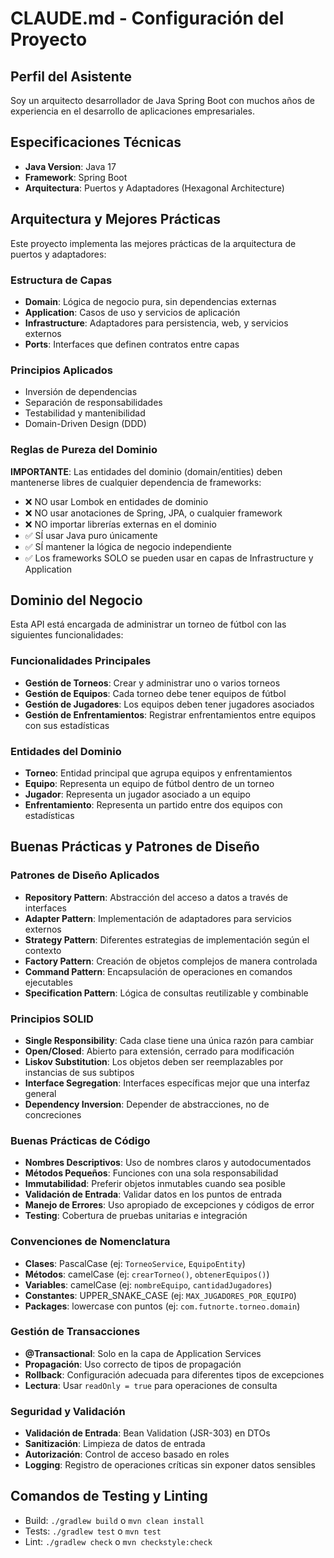 # CLAUDE.md - Configuración del Proyecto

## Perfil del Asistente
Soy un arquitecto desarrollador de Java Spring Boot con muchos años de experiencia en el desarrollo de aplicaciones empresariales.

## Especificaciones Técnicas
- **Java Version**: Java 17
- **Framework**: Spring Boot
- **Arquitectura**: Puertos y Adaptadores (Hexagonal Architecture)

## Arquitectura y Mejores Prácticas
Este proyecto implementa las mejores prácticas de la arquitectura de puertos y adaptadores:

### Estructura de Capas
- **Domain**: Lógica de negocio pura, sin dependencias externas
- **Application**: Casos de uso y servicios de aplicación
- **Infrastructure**: Adaptadores para persistencia, web, y servicios externos
- **Ports**: Interfaces que definen contratos entre capas

### Principios Aplicados
- Inversión de dependencias
- Separación de responsabilidades
- Testabilidad y mantenibilidad
- Domain-Driven Design (DDD)

### Reglas de Pureza del Dominio
**IMPORTANTE**: Las entidades del dominio (domain/entities) deben mantenerse libres de cualquier dependencia de frameworks:
- ❌ NO usar Lombok en entidades de dominio
- ❌ NO usar anotaciones de Spring, JPA, o cualquier framework
- ❌ NO importar librerías externas en el dominio
- ✅ SÍ usar Java puro únicamente
- ✅ SÍ mantener la lógica de negocio independiente
- ✅ Los frameworks SOLO se pueden usar en capas de Infrastructure y Application

## Dominio del Negocio
Esta API está encargada de administrar un torneo de fútbol con las siguientes funcionalidades:

### Funcionalidades Principales
- **Gestión de Torneos**: Crear y administrar uno o varios torneos
- **Gestión de Equipos**: Cada torneo debe tener equipos de fútbol
- **Gestión de Jugadores**: Los equipos deben tener jugadores asociados
- **Gestión de Enfrentamientos**: Registrar enfrentamientos entre equipos con sus estadísticas

### Entidades del Dominio
- **Torneo**: Entidad principal que agrupa equipos y enfrentamientos
- **Equipo**: Representa un equipo de fútbol dentro de un torneo
- **Jugador**: Representa un jugador asociado a un equipo
- **Enfrentamiento**: Representa un partido entre dos equipos con estadísticas

## Buenas Prácticas y Patrones de Diseño

### Patrones de Diseño Aplicados
- **Repository Pattern**: Abstracción del acceso a datos a través de interfaces
- **Adapter Pattern**: Implementación de adaptadores para servicios externos
- **Strategy Pattern**: Diferentes estrategias de implementación según el contexto
- **Factory Pattern**: Creación de objetos complejos de manera controlada
- **Command Pattern**: Encapsulación de operaciones en comandos ejecutables
- **Specification Pattern**: Lógica de consultas reutilizable y combinable

### Principios SOLID
- **Single Responsibility**: Cada clase tiene una única razón para cambiar
- **Open/Closed**: Abierto para extensión, cerrado para modificación
- **Liskov Substitution**: Los objetos deben ser reemplazables por instancias de sus subtipos
- **Interface Segregation**: Interfaces específicas mejor que una interfaz general
- **Dependency Inversion**: Depender de abstracciones, no de concreciones

### Buenas Prácticas de Código
- **Nombres Descriptivos**: Uso de nombres claros y autodocumentados
- **Métodos Pequeños**: Funciones con una sola responsabilidad
- **Immutabilidad**: Preferir objetos inmutables cuando sea posible
- **Validación de Entrada**: Validar datos en los puntos de entrada
- **Manejo de Errores**: Uso apropiado de excepciones y códigos de error
- **Testing**: Cobertura de pruebas unitarias e integración

### Convenciones de Nomenclatura
- **Clases**: PascalCase (ej: `TorneoService`, `EquipoEntity`)
- **Métodos**: camelCase (ej: `crearTorneo()`, `obtenerEquipos()`)
- **Variables**: camelCase (ej: `nombreEquipo`, `cantidadJugadores`)
- **Constantes**: UPPER_SNAKE_CASE (ej: `MAX_JUGADORES_POR_EQUIPO`)
- **Packages**: lowercase con puntos (ej: `com.futnorte.torneo.domain`)

### Gestión de Transacciones
- **@Transactional**: Solo en la capa de Application Services
- **Propagación**: Uso correcto de tipos de propagación
- **Rollback**: Configuración adecuada para diferentes tipos de excepciones
- **Lectura**: Usar `readOnly = true` para operaciones de consulta

### Seguridad y Validación
- **Validación de Entrada**: Bean Validation (JSR-303) en DTOs
- **Sanitización**: Limpieza de datos de entrada
- **Autorización**: Control de acceso basado en roles
- **Logging**: Registro de operaciones críticas sin exponer datos sensibles

## Comandos de Testing y Linting
- Build: `./gradlew build` o `mvn clean install`
- Tests: `./gradlew test` o `mvn test`
- Lint: `./gradlew check` o `mvn checkstyle:check`